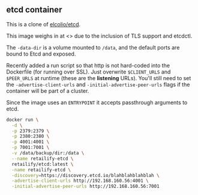 ## etcd container

This is a clone of [elcolio/etcd](https://hub.docker.com/r/elcolio/etcd/).

This image weighs in at <> due to the inclusion of TLS support and etcdctl.  

The `-data-dir` is a volume mounted to `/data`, and the default ports are bound to Etcd and exposed.

Recently added a run script so that http is not hard-coded into the Dockerfile (for running over SSL).  Just overwrite `$CLIENT_URLS` and `$PEER_URLS` at runtime (these are the **listening** URLs).  You'll still need to set the `-advertise-client-urls` and `-initial-advertise-peer-urls` flags if the container will be part of a cluster.

Since the image uses an `ENTRYPOINT` it accepts passthrough arguments to etcd.

```sh
docker run \
  -d \
  -p 2379:2379 \
  -p 2380:2380 \
  -p 4001:4001 \
  -p 7001:7001 \
  -v /data/backup/dir:/data \
  --name retailify-etcd \
  retailify/etcd:latest \
  -name retailify-etcd \
  -discovery=https://discovery.etcd.io/blahblahblahblah \
  -advertise-client-urls http://192.168.160.56:4001 \
  -initial-advertise-peer-urls http://192.168.160.56:7001
```
